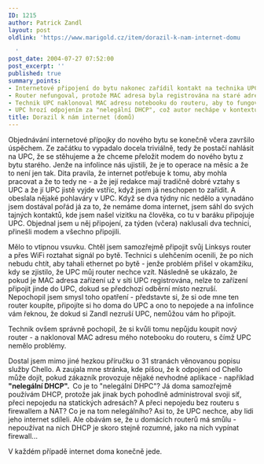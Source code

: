 ```yaml
---
ID: 1215
author: Patrick Zandl
layout: post
oldlink: 'https://www.marigold.cz/item/dorazil-k-nam-internet-domu

  '
post_date: 2004-07-27 07:52:00
post_excerpt: ''
published: true
summary_points:
- Internetové připojení do bytu nakonec zařídil kontakt na technika UPC.
- Router nefungoval, protože MAC adresa byla registrována na staré adrese.
- Technik UPC naklonoval MAC adresu notebooku do routeru, aby to fungovalo.
- UPC hrozí odpojením za "nelegální DHCP", což autor nechápe v kontextu domácí sítě.
title: Dorazil k nám internet (domů)
---
```


<p>
Objednávání internetové přípojky do nového bytu se konečně včera završilo úspěchem. Ze začátku to vypadalo docela triviálně, tedy že postačí nahlásit na UPC, že se stěhujeme a že chceme přeložit modem do nového bytu z bytu starého. Jenže na infolince nás ujistili, že je to operace na měsíc a že to není jen tak. Dita pravila, že internet potřebuje k tomu, aby mohla pracovat a že to tedy ne - a že její redakce mají tradičně dobré vztahy s UPC a že jí UPC jistě vyjde vstříc, když jsem já neschopen to zařídit. A obeslala nějaké pohlaváry v UPC. Když se dva týdny nic nedělo a vynadáno jsem dostával pořád já za to, že nemáme doma internet, jsem sáhl do svých tajných kontaktů, kde jsem našel vizitku na člověka, co tu v baráku připojuje UPC. Objednal jsem u něj připojení, za týden (včera) naklusali dva technici, přinešli modem a všechno připojili. </p>
<p>
Mělo to vtipnou vsuvku. Chtěl jsem samozřejmě připojit svůj Linksys router a přes WiFi roztahat signál po bytě. Technici s ulehčením ocenili, že po nich nebudu chtít, aby tahali ethernet po bytě - jenže problém přišel v okamžiku, kdy se zjistilo, že UPC můj router nechce vzít. Následně se ukázalo, že pokud je MAC adresa zařízení už v síti UPC registrována, nelze to zařízení připojit jinde do UPC, dokud se předchozí odběrní místo nezruší. Nepochopil jsem smysl toho opatření - představte si, že si ode mne ten router koupíte, připojíte si ho doma do UPC a ono to nepojede a na infolince vám řeknou, že dokud si Zandl nezruší UPC, nemůžou vám ho připojit. </p>
<p>
Technik ovšem správně pochopil, že si kvůli tomu nepůjdu koupit nový router - a naklonoval MAC adresu mého notebooku do routeru, s čímž UPC nemělo problémy. </p>
<p>
Dostal jsem mimo jiné hezkou příručku o 31 stranách věnovanou popisu služby Chello. A zaujala mne stránka, kde píšou, že k odpojení od Chello může dojít, pokud zákazník provozuje nějaké nevhodné aplikace - například <strong>"nelegální DHCP".  </strong>Co je to "nelegální DHPC"? Já doma samozřejmě používám DHCP, protože jak jinak bych pohodlně administroval svoji síť, přeci nepojedu na statických adresách? A přeci nepojedu bez routeru s firewallem a NAT? Co je na tom nelegálního? Asi to, že UPC nechce, aby lidi jeho internet sdíleli. Ale obávám se, že u domácích routerů má smůlu - nepoužívat na nich DHCP je skoro stejně rozumné, jako na nich vypínat firewall...</p>
<p>
V každém případě internet doma konečně jede. </p>